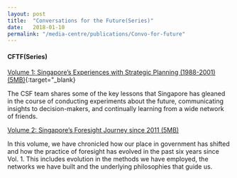 ```yaml
---
layout: post
title:  "Conversations for the Future(Series)"
date:   2018-01-10
permalink: "/media-centre/publications/Convo-for-future"
---
```


#### CFTF(Series)

[Volume 1: Singapore’s Experiences with Strategic Planning (1988-2001) (5MB)](files/media-centre/publications/conversations-for-the-future.pdf){:target="_blank}

The CSF team shares some of the key lessons that Singapore has gleaned in the course of conducting experiments about the future, communicating insights to decision-makers, and continually learning from a wide network of friends.

[Volume 2: Singapore’s Foresight Journey since 2011 (5MB)](/files/media-centre/publications/conversations_vol2-publication-web.pdf)

In this volume, we have chronicled how our place in government has shifted and how the practice of foresight has evolved in the past six years since Vol. 1. This includes evolution in the methods we have employed, the networks we have built and the underlying philosophies that guide us.

